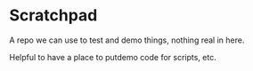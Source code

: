 # Scratchpad

A repo we can use to test and demo things, nothing real in here.

Helpful to have a place to putdemo code for scripts, etc.


